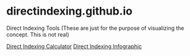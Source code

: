 # directindexing.github.io
Direct Indexing Tools (These are just for the purpose of visualizing the concept.  This is not real)


[Direct Indexing Calculator](https://jebmcdonald.github.io/directindexing.github.io/Calculator.html)
[Direct Indexing Infographic](https://jebmcdonald.github.io/directindexing.github.io/Infographic.html)
